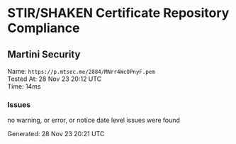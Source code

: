 # STIR/SHAKEN Certificate Repository Compliance

## Martini Security

Name: `https://p.mtsec.me/2884/MNrr4WcOPnyF.pem`\
Tested At: 28 Nov 23 20:12 UTC\
Time: 14ms

### Issues

no warning, or error, or notice date level issues were found

Generated: 28 Nov 23 20:21 UTC